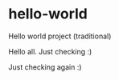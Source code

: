 # hello-world
Hello world project (traditional)

Hello all. Just checking :)

Just checking again :)
